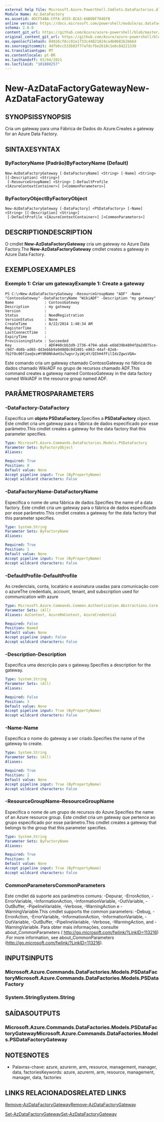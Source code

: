 ```yaml
---
external help file: Microsoft.Azure.PowerShell.Cmdlets.DataFactories.dll-Help.xml
Module Name: Az.DataFactory
ms.assetid: 4DCF54BA-CFFA-4555-8CA3-66B98F704EFB
online version: https://docs.microsoft.com/powershell/module/az.datafactory/new-azdatafactorygateway
schema: 2.0.0
content_git_url: https://github.com/Azure/azure-powershell/blob/master/src/DataFactory/DataFactoryV2/help/New-AzDataFactoryGateway.md
original_content_git_url: https://github.com/Azure/azure-powershell/blob/master/src/DataFactory/DataFactoryV2/help/New-AzDataFactoryGateway.md
ms.openlocfilehash: 04026cf8cc01e1733c44821824ca4b0682b2b66d
ms.sourcegitcommit: 4dfb0cc533b83f77afdcfbe2618c1e6c8d221330
ms.translationtype: MT
ms.contentlocale: pt-BR
ms.lasthandoff: 03/04/2021
ms.locfileid: "101888257"
---
```

# <span data-ttu-id="3d5c9-101">New-AzDataFactoryGateway</span><span class="sxs-lookup"><span data-stu-id="3d5c9-101">New-AzDataFactoryGateway</span></span>

## <span data-ttu-id="3d5c9-102">SYNOPSIS</span><span class="sxs-lookup"><span data-stu-id="3d5c9-102">SYNOPSIS</span></span>
<span data-ttu-id="3d5c9-103">Cria um gateway para uma Fábrica de Dados do Azure.</span><span class="sxs-lookup"><span data-stu-id="3d5c9-103">Creates a gateway for an Azure Data Factory.</span></span>

## <span data-ttu-id="3d5c9-104">SINTAXE</span><span class="sxs-lookup"><span data-stu-id="3d5c9-104">SYNTAX</span></span>

### <span data-ttu-id="3d5c9-105">ByFactoryName (Padrão)</span><span class="sxs-lookup"><span data-stu-id="3d5c9-105">ByFactoryName (Default)</span></span>
```
New-AzDataFactoryGateway [-DataFactoryName] <String> [-Name] <String> [[-Description] <String>]
 [-ResourceGroupName] <String> [-DefaultProfile <IAzureContextContainer>] [<CommonParameters>]
```

### <span data-ttu-id="3d5c9-106">ByFactoryObject</span><span class="sxs-lookup"><span data-stu-id="3d5c9-106">ByFactoryObject</span></span>
```
New-AzDataFactoryGateway [-DataFactory] <PSDataFactory> [-Name] <String> [[-Description] <String>]
 [-DefaultProfile <IAzureContextContainer>] [<CommonParameters>]
```

## <span data-ttu-id="3d5c9-107">DESCRIPTION</span><span class="sxs-lookup"><span data-stu-id="3d5c9-107">DESCRIPTION</span></span>
<span data-ttu-id="3d5c9-108">O cmdlet **New-AzDataFactoryGateway** cria um gateway no Azure Data Factory.</span><span class="sxs-lookup"><span data-stu-id="3d5c9-108">The **New-AzDataFactoryGateway** cmdlet creates a gateway in Azure Data Factory.</span></span>

## <span data-ttu-id="3d5c9-109">EXEMPLOS</span><span class="sxs-lookup"><span data-stu-id="3d5c9-109">EXAMPLES</span></span>

### <span data-ttu-id="3d5c9-110">Exemplo 1: Criar um gateway</span><span class="sxs-lookup"><span data-stu-id="3d5c9-110">Example 1: Create a gateway</span></span>
```
PS C:\>New-AzDataFactoryGateway -ResourceGroupName "ADF" -Name "ContosoGateway" -DataFactoryName "WikiADF" -Description "my gateway"
Name              : ContosoGateway
Description       : my gateway
Version           : 
Status            : NeedRegistration
VersionStatus     : None
CreateTime        : 8/22/2014 1:40:34 AM
RegisterTime      : 
LastConnectTime   : 
ExpiryTime        : 
ProvisioningState : Succeeded
Key               : ADF#40cbb3d9-2736-4794-a8a6-e6b839b4894f@a2d875ce-c9d7-4b8b-ad65-dd3ebbb9a940@8c0d1801-e863-44af-82e6-fb2f0c00f2ae@xz#Y9R0NhAeH3u7wgnrJyiWj4Y/QIhH4fFilIdzZgwsVQA=
```

<span data-ttu-id="3d5c9-111">Este comando cria um gateway chamado ContosoGateway no fábrica de dados chamado WikiADF no grupo de recursos chamado ADF.</span><span class="sxs-lookup"><span data-stu-id="3d5c9-111">This command creates a gateway named ContosoGateway in the data factory named WikiADF in the resource group named ADF.</span></span>

## <span data-ttu-id="3d5c9-112">PARÂMETROS</span><span class="sxs-lookup"><span data-stu-id="3d5c9-112">PARAMETERS</span></span>

### <span data-ttu-id="3d5c9-113">-DataFactory</span><span class="sxs-lookup"><span data-stu-id="3d5c9-113">-DataFactory</span></span>
<span data-ttu-id="3d5c9-114">Especifica um **objeto PSDataFactory.**</span><span class="sxs-lookup"><span data-stu-id="3d5c9-114">Specifies a **PSDataFactory** object.</span></span>
<span data-ttu-id="3d5c9-115">Este cmdlet cria um gateway para o fábrica de dados especificado por esse parâmetro.</span><span class="sxs-lookup"><span data-stu-id="3d5c9-115">This cmdlet creates a gateway for the data factory that this parameter specifies.</span></span>

```yaml
Type: Microsoft.Azure.Commands.DataFactories.Models.PSDataFactory
Parameter Sets: ByFactoryObject
Aliases:

Required: True
Position: 0
Default value: None
Accept pipeline input: True (ByPropertyName)
Accept wildcard characters: False
```

### <span data-ttu-id="3d5c9-116">-DataFactoryName</span><span class="sxs-lookup"><span data-stu-id="3d5c9-116">-DataFactoryName</span></span>
<span data-ttu-id="3d5c9-117">Especifica o nome de uma fábrica de dados.</span><span class="sxs-lookup"><span data-stu-id="3d5c9-117">Specifies the name of a data factory.</span></span>
<span data-ttu-id="3d5c9-118">Este cmdlet cria um gateway para o fábrica de dados especificado por esse parâmetro.</span><span class="sxs-lookup"><span data-stu-id="3d5c9-118">This cmdlet creates a gateway for the data factory that this parameter specifies.</span></span>

```yaml
Type: System.String
Parameter Sets: ByFactoryName
Aliases:

Required: True
Position: 1
Default value: None
Accept pipeline input: True (ByPropertyName)
Accept wildcard characters: False
```

### <span data-ttu-id="3d5c9-119">-DefaultProfile</span><span class="sxs-lookup"><span data-stu-id="3d5c9-119">-DefaultProfile</span></span>
<span data-ttu-id="3d5c9-120">As credenciais, conta, locatário e assinatura usadas para comunicação com o azure</span><span class="sxs-lookup"><span data-stu-id="3d5c9-120">The credentials, account, tenant, and subscription used for communication with azure</span></span>

```yaml
Type: Microsoft.Azure.Commands.Common.Authentication.Abstractions.Core.IAzureContextContainer
Parameter Sets: (All)
Aliases: AzContext, AzureRmContext, AzureCredential

Required: False
Position: Named
Default value: None
Accept pipeline input: False
Accept wildcard characters: False
```

### <span data-ttu-id="3d5c9-121">-Description</span><span class="sxs-lookup"><span data-stu-id="3d5c9-121">-Description</span></span>
<span data-ttu-id="3d5c9-122">Especifica uma descrição para o gateway.</span><span class="sxs-lookup"><span data-stu-id="3d5c9-122">Specifies a description for the gateway.</span></span>

```yaml
Type: System.String
Parameter Sets: (All)
Aliases:

Required: False
Position: 3
Default value: None
Accept pipeline input: True (ByPropertyName)
Accept wildcard characters: False
```

### <span data-ttu-id="3d5c9-123">-Name</span><span class="sxs-lookup"><span data-stu-id="3d5c9-123">-Name</span></span>
<span data-ttu-id="3d5c9-124">Especifica o nome do gateway a ser criado.</span><span class="sxs-lookup"><span data-stu-id="3d5c9-124">Specifies the name of the gateway to create.</span></span>

```yaml
Type: System.String
Parameter Sets: (All)
Aliases:

Required: True
Position: 2
Default value: None
Accept pipeline input: True (ByPropertyName)
Accept wildcard characters: False
```

### <span data-ttu-id="3d5c9-125">-ResourceGroupName</span><span class="sxs-lookup"><span data-stu-id="3d5c9-125">-ResourceGroupName</span></span>
<span data-ttu-id="3d5c9-126">Especifica o nome de um grupo de recursos do Azure.</span><span class="sxs-lookup"><span data-stu-id="3d5c9-126">Specifies the name of an Azure resource group.</span></span>
<span data-ttu-id="3d5c9-127">Este cmdlet cria um gateway que pertence ao grupo especificado por esse parâmetro.</span><span class="sxs-lookup"><span data-stu-id="3d5c9-127">This cmdlet creates a gateway that belongs to the group that this parameter specifies.</span></span>

```yaml
Type: System.String
Parameter Sets: ByFactoryName
Aliases:

Required: True
Position: 0
Default value: None
Accept pipeline input: True (ByPropertyName)
Accept wildcard characters: False
```

### <span data-ttu-id="3d5c9-128">CommonParameters</span><span class="sxs-lookup"><span data-stu-id="3d5c9-128">CommonParameters</span></span>
<span data-ttu-id="3d5c9-129">Este cmdlet dá suporte aos parâmetros comuns: -Depurar, -ErrorAction, -ErrorVariable, -InformationAction, -InformationVariable, -OutVariable, -OutBuffer, -PipelineVariable, -Verbose, -WarningAction e -WarningVariable.</span><span class="sxs-lookup"><span data-stu-id="3d5c9-129">This cmdlet supports the common parameters: -Debug, -ErrorAction, -ErrorVariable, -InformationAction, -InformationVariable, -OutVariable, -OutBuffer, -PipelineVariable, -Verbose, -WarningAction, and -WarningVariable.</span></span> <span data-ttu-id="3d5c9-130">Para obter mais informações, consulte about_CommonParameters ( http://go.microsoft.com/fwlink/?LinkID=113216) .</span><span class="sxs-lookup"><span data-stu-id="3d5c9-130">For more information, see about_CommonParameters (http://go.microsoft.com/fwlink/?LinkID=113216).</span></span>

## <span data-ttu-id="3d5c9-131">INPUTS</span><span class="sxs-lookup"><span data-stu-id="3d5c9-131">INPUTS</span></span>

### <span data-ttu-id="3d5c9-132">Microsoft.Azure.Commands.DataFactories.Models.PSDataFactory</span><span class="sxs-lookup"><span data-stu-id="3d5c9-132">Microsoft.Azure.Commands.DataFactories.Models.PSDataFactory</span></span>

### <span data-ttu-id="3d5c9-133">System.String</span><span class="sxs-lookup"><span data-stu-id="3d5c9-133">System.String</span></span>

## <span data-ttu-id="3d5c9-134">SAÍDAS</span><span class="sxs-lookup"><span data-stu-id="3d5c9-134">OUTPUTS</span></span>

### <span data-ttu-id="3d5c9-135">Microsoft.Azure.Commands.DataFactories.Models.PSDataFactoryGateway</span><span class="sxs-lookup"><span data-stu-id="3d5c9-135">Microsoft.Azure.Commands.DataFactories.Models.PSDataFactoryGateway</span></span>

## <span data-ttu-id="3d5c9-136">NOTES</span><span class="sxs-lookup"><span data-stu-id="3d5c9-136">NOTES</span></span>
* <span data-ttu-id="3d5c9-137">Palavras-chave: azure, azurerm, arm, resource, management, manager, data, factories</span><span class="sxs-lookup"><span data-stu-id="3d5c9-137">Keywords: azure, azurerm, arm, resource, management, manager, data, factories</span></span>

## <span data-ttu-id="3d5c9-138">LINKS RELACIONADOS</span><span class="sxs-lookup"><span data-stu-id="3d5c9-138">RELATED LINKS</span></span>

[<span data-ttu-id="3d5c9-139">Remove-AzDataFactoryGateway</span><span class="sxs-lookup"><span data-stu-id="3d5c9-139">Remove-AzDataFactoryGateway</span></span>](./Remove-AzDataFactoryGateway.md)

[<span data-ttu-id="3d5c9-140">Set-AzDataFactoryGateway</span><span class="sxs-lookup"><span data-stu-id="3d5c9-140">Set-AzDataFactoryGateway</span></span>](./Set-AzDataFactoryGateway.md)


